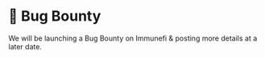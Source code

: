 # 🐞 Bug Bounty

We will be launching a Bug Bounty on Immunefi & posting more details at a later date.
